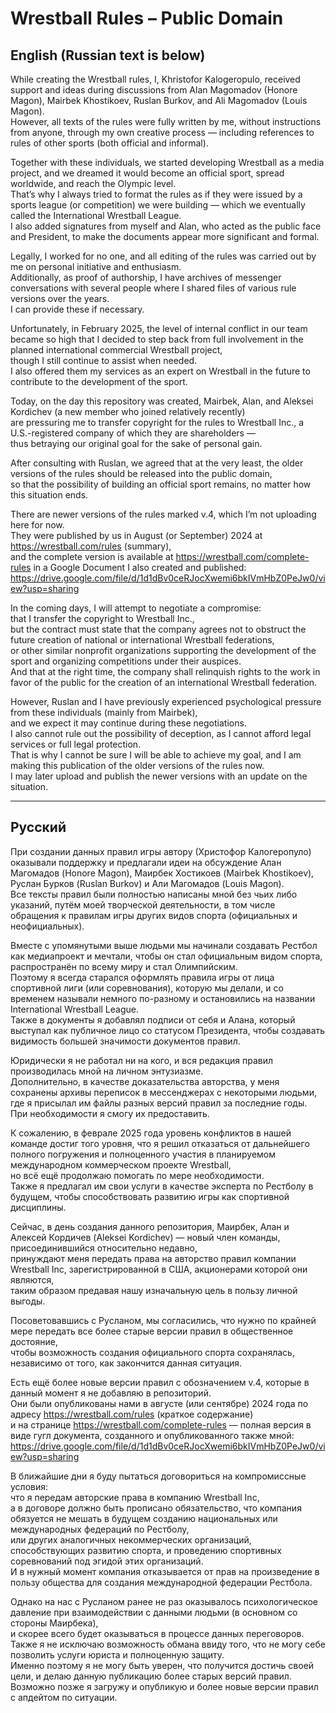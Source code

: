 # Wrestball Rules – Public Domain

## English (Russian text is below)

While creating the Wrestball rules, I, Khristofor Kalogeropulo, received support and ideas during discussions from Alan Magomadov (Honore Magon), Mairbek Khostikoev, Ruslan Burkov, and Ali Magomadov (Louis Magon).  
However, all texts of the rules were fully written by me, without instructions from anyone, through my own creative process — including references to rules of other sports (both official and informal).  

Together with these individuals, we started developing Wrestball as a media project, and we dreamed it would become an official sport, spread worldwide, and reach the Olympic level.  
That’s why I always tried to format the rules as if they were issued by a sports league (or competition) we were building — which we eventually called the International Wrestball League.  
I also added signatures from myself and Alan, who acted as the public face and President, to make the documents appear more significant and formal.

Legally, I worked for no one, and all editing of the rules was carried out by me on personal initiative and enthusiasm.  
Additionally, as proof of authorship, I have archives of messenger conversations with several people where I shared files of various rule versions over the years.  
I can provide these if necessary.

Unfortunately, in February 2025, the level of internal conflict in our team became so high that I decided to step back from full involvement in the planned international commercial Wrestball project,  
though I still continue to assist when needed.  
I also offered them my services as an expert on Wrestball in the future to contribute to the development of the sport.

Today, on the day this repository was created, Mairbek, Alan, and Aleksei Kordichev (a new member who joined relatively recently)  
are pressuring me to transfer copyright for the rules to Wrestball Inc., a U.S.-registered company of which they are shareholders —  
thus betraying our original goal for the sake of personal gain.

After consulting with Ruslan, we agreed that at the very least, the older versions of the rules should be released into the public domain,  
so that the possibility of building an official sport remains, no matter how this situation ends.

There are newer versions of the rules marked v.4, which I’m not uploading here for now.  
They were published by us in August (or September) 2024 at https://wrestball.com/rules (summary),  
and the complete version is available at https://wrestball.com/complete-rules in a Google Document I also created and published:  
https://drive.google.com/file/d/1d1dBv0ceRJocXwemi6bkIVmHbZ0PeJw0/view?usp=sharing

In the coming days, I will attempt to negotiate a compromise:  
that I transfer the copyright to Wrestball Inc.,  
but the contract must state that the company agrees not to obstruct the future creation of national or international Wrestball federations,  
or other similar nonprofit organizations supporting the development of the sport and organizing competitions under their auspices.  
And that at the right time, the company shall relinquish rights to the work in favor of the public for the creation of an international Wrestball federation.

However, Ruslan and I have previously experienced psychological pressure from these individuals (mainly from Mairbek),  
and we expect it may continue during these negotiations.  
I also cannot rule out the possibility of deception, as I cannot afford legal services or full legal protection.  
That is why I cannot be sure I will be able to achieve my goal, and I am making this publication of the older versions of the rules now.  
I may later upload and publish the newer versions with an update on the situation.

---

## Русский

При создании данных правил игры автору (Христофор Калогеропуло) оказывали поддержку и предлагали идеи на обсуждение Алан Магомадов (Honore Magon), Маирбек Хостикоев (Mairbek Khostikoev), Руслан Бурков (Ruslan Burkov) и Али Магомадов (Louis Magon).  
Все тексты правил были полностью написаны мной без чьих либо указаний, путём моей творческой деятельности, в том числе обращения к правилам игры других видов спорта (официальных и неофициальных).  

Вместе с упомянутыми выше людьми мы начинали создавать Рестбол как медиапроект и мечтали, чтобы он стал официальным видом спорта, распространён по всему миру и стал Олимпийским.  
Поэтому я всегда старался оформлять правила игры от лица спортивной лиги (или соревнования), которую мы делали, и со временем называли немного по-разному и остановились на названии International Wrestball League.  
Также в документы я добавлял подписи от себя и Алана, который выступал как публичное лицо со статусом Президента, чтобы создавать видимость большей значимости документов правил.  

Юридически я не работал ни на кого, и вся редакция правил производилась мной на личном энтузиазме.  
Дополнительно, в качестве доказательства авторства, у меня сохранены архивы переписок в мессенджерах с некоторыми людьми, где я присылал им файлы разных версий правил за последние годы.  
При необходимости я смогу их предоставить.

К сожалению, в феврале 2025 года уровень конфликтов в нашей команде достиг того уровня, что я решил отказаться от дальнейшего полного погружения и полноценного участия в планируемом международном коммерческом проекте Wrestball,  
но всё ещё продолжаю помогать по мере необходимости.  
Также я предлагал им свои услуги в качестве эксперта по Рестболу в будущем, чтобы способствовать развитию игры как спортивной дисциплины.

Сейчас, в день создания данного репозитория, Маирбек, Алан и Алексей Кордичев (Aleksei Kordichev) — новый член команды, присоединившийся относительно недавно,  
принуждают меня передать права на авторство правил компании Wrestball Inc, зарегистрированной в США, акционерами которой они являются,  
таким образом предавая нашу изначальную цель в пользу личной выгоды.  

Посоветовавшись с Русланом, мы согласились, что нужно по крайней мере передать все более старые версии правил в общественное достояние,  
чтобы возможность создания официального спорта сохранялась, независимо от того, как закончится данная ситуация.

Есть ещё более новые версии правил с обозначением v.4, которые в данный момент я не добавляю в репозиторий.  
Они были опубликованы нами в августе (или сентябре) 2024 года по адресу https://wrestball.com/rules (краткое содержание)  
и на странице https://wrestball.com/complete-rules — полная версия в виде гугл документа, созданного и опубликованного также мной:  
https://drive.google.com/file/d/1d1dBv0ceRJocXwemi6bkIVmHbZ0PeJw0/view?usp=sharing  

В ближайшие дни я буду пытаться договориться на компромиссные условия:  
что я передам авторские права в компанию Wrestball Inc,  
а в договоре должно быть прописано обязательство, что компания обязуется не мешать в будущем созданию национальных или международных федераций по Рестболу,  
или других аналогичных некоммерческих организаций, способствующих развитию спорта, и проведению спортивных соревнований под эгидой этих организаций.  
И в нужный момент компания отказывается от прав на произведение в пользу общества для создания международной федерации Рестбола.

Однако на нас с Русланом ранее не раз оказывалось психологическое давление при взаимодействии с данными людьми (в основном со стороны Маирбека),  
и скорее всего будет оказываться в процессе данных переговоров.  
Также я не исключаю возможность обмана ввиду того, что не могу себе позволить услуги юриста и полноценную защиту.  
Именно поэтому я не могу быть уверен, что получится достичь своей цели, и делаю данную публикацию более старых версий правил.  
Возможно позже я загружу и опубликую и более новые версии правил с апдейтом по ситуации.

